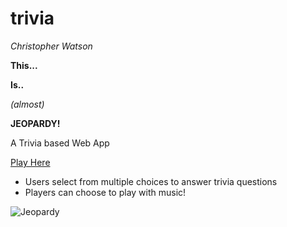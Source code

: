 # trivia

_Christopher Watson_

**This...**

**Is..**

_(almost)_

**JEOPARDY!**

A Trivia based Web App

[Play Here](http://www.christopher-watson.github.io/trivia-game/)

* Users select from multiple choices to answer trivia questions
* Players can choose to play with music!

![Jeopardy](https://github.com/christopher-watson/trivia-game/blob/master/assets/images/tviKylNUZb.gif?raw=true "Jeopardy")


